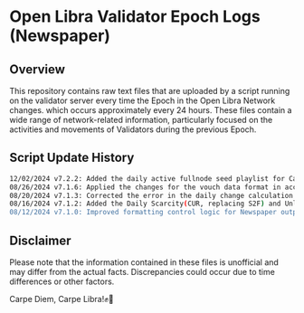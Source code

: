 
# Open Libra Validator Epoch Logs (Newspaper)

## Overview

This repository contains raw text files that are uploaded by a script running on the validator server every time the Epoch in the Open Libra Network changes. which occurs approximately every 24 hours. These files contain a wide range of network-related information, particularly focused on the activities and movements of Validators during the previous Epoch.

## Script Update History
```bash
12/02/2024 v7.2.2: Added the daily active fullnode seed playlist for Carpe.
08/26/2024 v7.1.6: Applied the changes for the vouch data format in account resources following the framework 7.0.3 upgrade.
08/20/2024 v7.1.3: Corrected the error in the daily change calculation formula for the Aptos Unlock Inflation Ratio.
08/16/2024 v7.1.2: Added the Daily Scarcity(CUR, replacing S2F) and Unlock Inflation Ratio for Aptos and compared them with Libra's figures.
08/12/2024 v7.1.0: Improved formatting control logic for Newspaper output (removed control characters from output file)
```

## Disclaimer

Please note that the information contained in these files is unofficial and may differ from the actual facts. Discrepancies could occur due to time differences or other factors.

Carpe Diem, Carpe Libra!✊🔆
